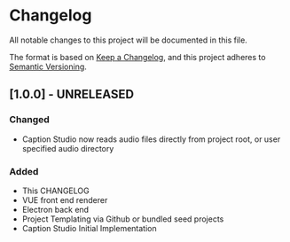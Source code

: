 # Changelog
All notable changes to this project will be documented in this file.

The format is based on [Keep a Changelog](https://keepachangelog.com/en/1.0.0/),
and this project adheres to [Semantic Versioning](https://semver.org/spec/v2.0.0.html).

## [1.0.0] - UNRELEASED
### Changed
- Caption Studio now reads audio files directly from project root, or user specified audio directory
### Added
- This CHANGELOG
- VUE front end renderer
- Electron back end
- Project Templating via Github or bundled seed projects
- Caption Studio Initial Implementation


